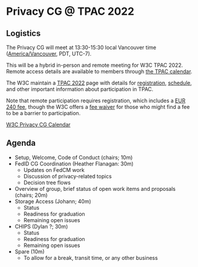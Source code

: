 # Privacy CG @ TPAC 2022

## Logistics

The Privacy CG will meet at 13:30-15:30 local Vancouver time
([America/Vancouver](https://www.timeanddate.com/worldclock/canada/vancouver),
PDT, UTC-7).

This will be a hybrid in-person and remote meeting for W3C TPAC 2022.  Remote
access details are available to members through [the TPAC
calendar](https://www.w3.org/events/meetings/5c485220-8b07-4574-83d8-47a55b50ed1d).

The W3C maintain a [TPAC 2022](https://www.w3.org/2022/09/TPAC/) page with
details for [registration](https://www.w3.org/register/tpac2022),
[schedule](https://www.w3.org/calendar/tpac2022/), and other important
information about participation in TPAC.

Note that remote participation requires registration, which includes a [EUR 240
fee](https://www.w3.org/2022/09/TPAC/registration.html#fees), though the W3C
offers a [fee waiver](https://www.w3.org/2022/09/TPAC/registration.html#waiver)
for those who might find a fee to be a barrier to participation.

[W3C Privacy CG Calendar](https://www.w3.org/groups/cg/privacycg/calendar)

## Agenda

* Setup, Welcome, Code of Conduct (chairs; 10m)
* FedID CG Coordination (Heather Flanagan: 30m)
  * Updates on FedCM work
  * Discussion of privacy-related topics
  * Decision tree flows
* Overview of group, brief status of open work items and proposals (chairs; 20m)
* Storage Access (Johann; 40m)
  * Status
  * Readiness for graduation
  * Remaining open issues
* CHIPS (Dylan ?; 30m)
  * Status
  * Readiness for graduation
  * Remaining open issues
* Spare (10m)
  * To allow for a break, transit time, or any other business
